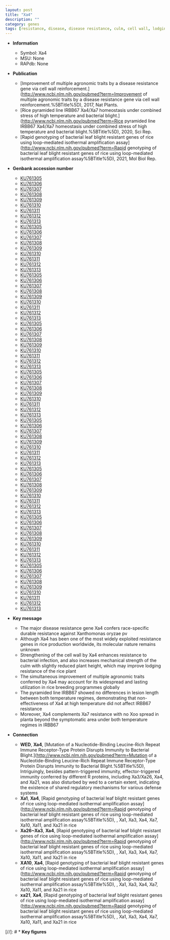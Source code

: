 ```yaml
---
layout: post
title: "Xa4"
description: ""
category: genes
tags: [resistance, disease, disease resistance, culm, cell wall, lodging, lodging resistance, breeding, plant height, temperature,  xoo , lesion]
---
```


* **Information**  
    + Symbol: Xa4  
    + MSU: None  
    + RAPdb: None  

* **Publication**  
    + [Improvement of multiple agronomic traits by a disease resistance gene via cell wall reinforcement.](http://www.ncbi.nlm.nih.gov/pubmed?term=Improvement of multiple agronomic traits by a disease resistance gene via cell wall reinforcement.%5BTitle%5D), 2017, Nat Plants.
    + [Rice pyramided line IRBB67 Xa4/Xa7 homeostasis under combined stress of high temperature and bacterial blight.](http://www.ncbi.nlm.nih.gov/pubmed?term=Rice pyramided line IRBB67 Xa4/Xa7 homeostasis under combined stress of high temperature and bacterial blight.%5BTitle%5D), 2020, Sci Rep.
    + [Rapid genotyping of bacterial leaf blight resistant genes of rice using loop-mediated isothermal amplification assay](http://www.ncbi.nlm.nih.gov/pubmed?term=Rapid genotyping of bacterial leaf blight resistant genes of rice using loop-mediated isothermal amplification assay%5BTitle%5D), 2021, Mol Biol Rep.

* **Genbank accession number**  
    + [KU761305](http://www.ncbi.nlm.nih.gov/nuccore/KU761305)
    + [KU761306](http://www.ncbi.nlm.nih.gov/nuccore/KU761306)
    + [KU761307](http://www.ncbi.nlm.nih.gov/nuccore/KU761307)
    + [KU761308](http://www.ncbi.nlm.nih.gov/nuccore/KU761308)
    + [KU761309](http://www.ncbi.nlm.nih.gov/nuccore/KU761309)
    + [KU761310](http://www.ncbi.nlm.nih.gov/nuccore/KU761310)
    + [KU761311](http://www.ncbi.nlm.nih.gov/nuccore/KU761311)
    + [KU761312](http://www.ncbi.nlm.nih.gov/nuccore/KU761312)
    + [KU761313](http://www.ncbi.nlm.nih.gov/nuccore/KU761313)
    + [KU761305](http://www.ncbi.nlm.nih.gov/nuccore/KU761305)
    + [KU761306](http://www.ncbi.nlm.nih.gov/nuccore/KU761306)
    + [KU761307](http://www.ncbi.nlm.nih.gov/nuccore/KU761307)
    + [KU761308](http://www.ncbi.nlm.nih.gov/nuccore/KU761308)
    + [KU761309](http://www.ncbi.nlm.nih.gov/nuccore/KU761309)
    + [KU761310](http://www.ncbi.nlm.nih.gov/nuccore/KU761310)
    + [KU761311](http://www.ncbi.nlm.nih.gov/nuccore/KU761311)
    + [KU761312](http://www.ncbi.nlm.nih.gov/nuccore/KU761312)
    + [KU761313](http://www.ncbi.nlm.nih.gov/nuccore/KU761313)
    + [KU761305](http://www.ncbi.nlm.nih.gov/nuccore/KU761305)
    + [KU761306](http://www.ncbi.nlm.nih.gov/nuccore/KU761306)
    + [KU761307](http://www.ncbi.nlm.nih.gov/nuccore/KU761307)
    + [KU761308](http://www.ncbi.nlm.nih.gov/nuccore/KU761308)
    + [KU761309](http://www.ncbi.nlm.nih.gov/nuccore/KU761309)
    + [KU761310](http://www.ncbi.nlm.nih.gov/nuccore/KU761310)
    + [KU761311](http://www.ncbi.nlm.nih.gov/nuccore/KU761311)
    + [KU761312](http://www.ncbi.nlm.nih.gov/nuccore/KU761312)
    + [KU761313](http://www.ncbi.nlm.nih.gov/nuccore/KU761313)
    + [KU761305](http://www.ncbi.nlm.nih.gov/nuccore/KU761305)
    + [KU761306](http://www.ncbi.nlm.nih.gov/nuccore/KU761306)
    + [KU761307](http://www.ncbi.nlm.nih.gov/nuccore/KU761307)
    + [KU761308](http://www.ncbi.nlm.nih.gov/nuccore/KU761308)
    + [KU761309](http://www.ncbi.nlm.nih.gov/nuccore/KU761309)
    + [KU761310](http://www.ncbi.nlm.nih.gov/nuccore/KU761310)
    + [KU761311](http://www.ncbi.nlm.nih.gov/nuccore/KU761311)
    + [KU761312](http://www.ncbi.nlm.nih.gov/nuccore/KU761312)
    + [KU761313](http://www.ncbi.nlm.nih.gov/nuccore/KU761313)
    + [KU761305](http://www.ncbi.nlm.nih.gov/nuccore/KU761305)
    + [KU761306](http://www.ncbi.nlm.nih.gov/nuccore/KU761306)
    + [KU761307](http://www.ncbi.nlm.nih.gov/nuccore/KU761307)
    + [KU761308](http://www.ncbi.nlm.nih.gov/nuccore/KU761308)
    + [KU761309](http://www.ncbi.nlm.nih.gov/nuccore/KU761309)
    + [KU761310](http://www.ncbi.nlm.nih.gov/nuccore/KU761310)
    + [KU761311](http://www.ncbi.nlm.nih.gov/nuccore/KU761311)
    + [KU761312](http://www.ncbi.nlm.nih.gov/nuccore/KU761312)
    + [KU761313](http://www.ncbi.nlm.nih.gov/nuccore/KU761313)
    + [KU761305](http://www.ncbi.nlm.nih.gov/nuccore/KU761305)
    + [KU761306](http://www.ncbi.nlm.nih.gov/nuccore/KU761306)
    + [KU761307](http://www.ncbi.nlm.nih.gov/nuccore/KU761307)
    + [KU761308](http://www.ncbi.nlm.nih.gov/nuccore/KU761308)
    + [KU761309](http://www.ncbi.nlm.nih.gov/nuccore/KU761309)
    + [KU761310](http://www.ncbi.nlm.nih.gov/nuccore/KU761310)
    + [KU761311](http://www.ncbi.nlm.nih.gov/nuccore/KU761311)
    + [KU761312](http://www.ncbi.nlm.nih.gov/nuccore/KU761312)
    + [KU761313](http://www.ncbi.nlm.nih.gov/nuccore/KU761313)
    + [KU761305](http://www.ncbi.nlm.nih.gov/nuccore/KU761305)
    + [KU761306](http://www.ncbi.nlm.nih.gov/nuccore/KU761306)
    + [KU761307](http://www.ncbi.nlm.nih.gov/nuccore/KU761307)
    + [KU761308](http://www.ncbi.nlm.nih.gov/nuccore/KU761308)
    + [KU761309](http://www.ncbi.nlm.nih.gov/nuccore/KU761309)
    + [KU761310](http://www.ncbi.nlm.nih.gov/nuccore/KU761310)
    + [KU761311](http://www.ncbi.nlm.nih.gov/nuccore/KU761311)
    + [KU761312](http://www.ncbi.nlm.nih.gov/nuccore/KU761312)
    + [KU761313](http://www.ncbi.nlm.nih.gov/nuccore/KU761313)
    + [KU761305](http://www.ncbi.nlm.nih.gov/nuccore/KU761305)
    + [KU761306](http://www.ncbi.nlm.nih.gov/nuccore/KU761306)
    + [KU761307](http://www.ncbi.nlm.nih.gov/nuccore/KU761307)
    + [KU761308](http://www.ncbi.nlm.nih.gov/nuccore/KU761308)
    + [KU761309](http://www.ncbi.nlm.nih.gov/nuccore/KU761309)
    + [KU761310](http://www.ncbi.nlm.nih.gov/nuccore/KU761310)
    + [KU761311](http://www.ncbi.nlm.nih.gov/nuccore/KU761311)
    + [KU761312](http://www.ncbi.nlm.nih.gov/nuccore/KU761312)
    + [KU761313](http://www.ncbi.nlm.nih.gov/nuccore/KU761313)
    + [KU761305](http://www.ncbi.nlm.nih.gov/nuccore/KU761305)
    + [KU761306](http://www.ncbi.nlm.nih.gov/nuccore/KU761306)
    + [KU761307](http://www.ncbi.nlm.nih.gov/nuccore/KU761307)
    + [KU761308](http://www.ncbi.nlm.nih.gov/nuccore/KU761308)
    + [KU761309](http://www.ncbi.nlm.nih.gov/nuccore/KU761309)
    + [KU761310](http://www.ncbi.nlm.nih.gov/nuccore/KU761310)
    + [KU761311](http://www.ncbi.nlm.nih.gov/nuccore/KU761311)
    + [KU761312](http://www.ncbi.nlm.nih.gov/nuccore/KU761312)
    + [KU761313](http://www.ncbi.nlm.nih.gov/nuccore/KU761313)

* **Key message**  
    + The major disease resistance gene Xa4 confers race-specific durable resistance against Xanthomonas oryzae pv
    + Although Xa4 has been one of the most widely exploited resistance genes in rice production worldwide, its molecular nature remains unknown
    + Strengthening of the cell wall by Xa4 enhances resistance to bacterial infection, and also increases mechanical strength of the culm with slightly reduced plant height, which may improve lodging resistance of the rice plant
    + The simultaneous improvement of multiple agronomic traits conferred by Xa4 may account for its widespread and lasting utilization in rice breeding programmes globally
    + The pyramided line IRBB67 showed no differences in lesion length between both temperature regimes, demonstrating that non-effectiveness of Xa4 at high temperature did not affect IRBB67 resistance
    + Moreover, Xa4 complements Xa7 resistance with no Xoo spread in planta beyond the symptomatic area under both temperature regimes in IRBB67

* **Connection**  
    + __WED__, __Xa4__, [Mutation of a Nucleotide-Binding Leucine-Rich Repeat Immune Receptor-Type Protein Disrupts Immunity to Bacterial Blight.](http://www.ncbi.nlm.nih.gov/pubmed?term=Mutation of a Nucleotide-Binding Leucine-Rich Repeat Immune Receptor-Type Protein Disrupts Immunity to Bacterial Blight.%5BTitle%5D),  Intriguingly, besides pattern-triggered immunity, effector-triggered immunity conferred by different R proteins, including Xa3/Xa26, Xa4, and Xa21, was also disturbed by wed to a certain extent, indicating the existence of shared regulatory mechanisms for various defense systems
    + __Xa1__, __Xa4__, [Rapid genotyping of bacterial leaf blight resistant genes of rice using loop-mediated isothermal amplification assay](http://www.ncbi.nlm.nih.gov/pubmed?term=Rapid genotyping of bacterial leaf blight resistant genes of rice using loop-mediated isothermal amplification assay%5BTitle%5D), , Xa1, Xa3, Xa4, Xa7, Xa10, Xa11, and Xa21 in rice
    + __Xa26~Xa3__, __Xa4__, [Rapid genotyping of bacterial leaf blight resistant genes of rice using loop-mediated isothermal amplification assay](http://www.ncbi.nlm.nih.gov/pubmed?term=Rapid genotyping of bacterial leaf blight resistant genes of rice using loop-mediated isothermal amplification assay%5BTitle%5D), , Xa1, Xa3, Xa4, Xa7, Xa10, Xa11, and Xa21 in rice
    + __XA10__, __Xa4__, [Rapid genotyping of bacterial leaf blight resistant genes of rice using loop-mediated isothermal amplification assay](http://www.ncbi.nlm.nih.gov/pubmed?term=Rapid genotyping of bacterial leaf blight resistant genes of rice using loop-mediated isothermal amplification assay%5BTitle%5D), , Xa1, Xa3, Xa4, Xa7, Xa10, Xa11, and Xa21 in rice
    + __xa21__, __Xa4__, [Rapid genotyping of bacterial leaf blight resistant genes of rice using loop-mediated isothermal amplification assay](http://www.ncbi.nlm.nih.gov/pubmed?term=Rapid genotyping of bacterial leaf blight resistant genes of rice using loop-mediated isothermal amplification assay%5BTitle%5D), , Xa1, Xa3, Xa4, Xa7, Xa10, Xa11, and Xa21 in rice

[//]: # * **Key figures**  


